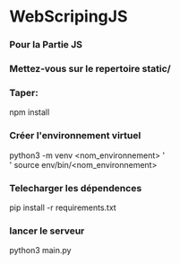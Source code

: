 # WebScripingJS
### Pour la Partie JS
### Mettez-vous sur le repertoire static/

### Taper:
npm install 

### Créer l'environnement virtuel
python3 -m venv <nom_environnement> '<br>'
source env/bin/<nom_environnement>

### Telecharger les dépendences 
pip install -r requirements.txt

### lancer le serveur 
python3 main.py

